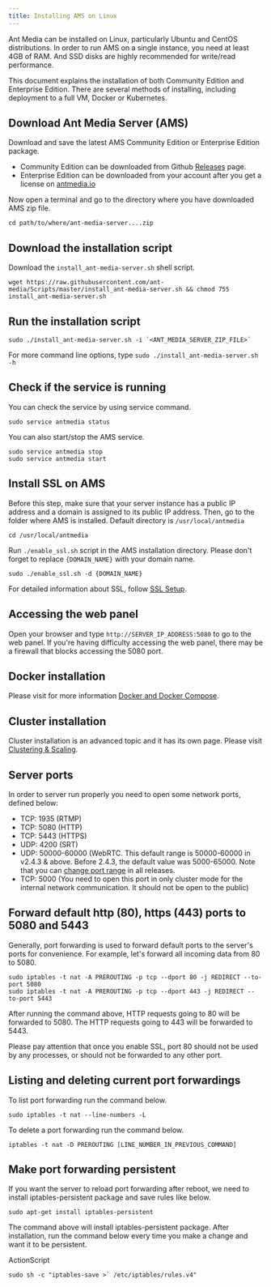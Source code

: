 ```yaml
---
title: Installing AMS on Linux
---
```


Ant Media can be installed on Linux, particularly Ubuntu and CentOS distributions. In order to run AMS on a single instance, you need at least 4GB of RAM. And SSD disks are highly recommended for write/read performance.

This document explains the installation of both Community Edition and Enterprise Edition. There are several methods of installing, including deployment to a full VM, Docker or Kubernetes.

## Download Ant Media Server (AMS)

Download and save the latest AMS Community Edition or Enterprise Edition package.

*   Community Edition can be downloaded from Github [Releases](https://github.com/ant-media/Ant-Media-Server/releases) page.
*   Enterprise Edition can be downloaded from your account after you get a license on [antmedia.io](https://antmedia.io/)

Now open a terminal and go to the directory where you have downloaded AMS zip file.

```shell
cd path/to/where/ant-media-server....zip
```

## Download the installation script

Download the ```install_ant-media-server.sh``` shell script.

    wget https://raw.githubusercontent.com/ant-media/Scripts/master/install_ant-media-server.sh && chmod 755 install_ant-media-server.sh

## Run the installation script

    sudo ./install_ant-media-server.sh -i `<ANT_MEDIA_SERVER_ZIP_FILE>`

For more command line options, type ```sudo ./install_ant-media-server.sh -h```

## Check if the service is running

You can check the service by using service command.

```shell
sudo service antmedia status
```

You can also start/stop the AMS service.

```shell
sudo service antmedia stop
sudo service antmedia start
```

## Install SSL on AMS

Before this step, make sure that your server instance has a public IP address and a domain is assigned to its public IP address. Then, go to the folder where AMS is installed. Default directory is ```/usr/local/antmedia```

```shell
cd /usr/local/antmedia
```

Run ```./enable_ssl.sh``` script in the AMS installation directory. Please don't forget to replace ```{DOMAIN_NAME}``` with your domain name.

```shell
sudo ./enable_ssl.sh -d {DOMAIN_NAME}
```

For detailed information about SSL, follow [SSL Setup](/v1/docs/setting-up-ssl).

## Accessing the web panel

Open your browser and type ```http://SERVER_IP_ADDRESS:5080``` to go to the web panel. If you're having difficulty accessing the web panel, there may be a firewall that blocks accessing the 5080 port.

## Docker installation

Please visit for more information [Docker and Docker Compose](/guides/clustering-and-scaling/docker/Docker-and-Docker-Compose-Installation/).

## Cluster installation

Cluster installation is an advanced topic and it has its own page. Please visit [Clustering & Scaling](/category/clustering-and-scaling/).

## Server ports

In order to server run properly you need to open some network ports, defined below:

*   TCP: 1935 (RTMP)
*   TCP: 5080 (HTTP)
*   TCP: 5443 (HTTPS)
*   UDP: 4200 (SRT)
*   UDP: 50000-60000 (WebRTC. This default range is 50000-60000 in v2.4.3 & above. Before 2.4.3, the default value was 5000-65000. Note that you can [change port range](https://stackoverflow.com/questions/62127593/how-to-limit-the-webrtc-udp-port-range-in-ant-media-server) in all releases.
*   TCP: 5000 (You need to open this port in only cluster mode for the internal network communication. It should not be open to the public)

## Forward default http (80), https (443) ports to 5080 and 5443

Generally, port forwarding is used to forward default ports to the server's ports for convenience. For example, let's forward all incoming data from 80 to 5080.

```shell
sudo iptables -t nat -A PREROUTING -p tcp --dport 80 -j REDIRECT --to-port 5080
sudo iptables -t nat -A PREROUTING -p tcp --dport 443 -j REDIRECT --to-port 5443
```

After running the command above, HTTP requests going to 80 will be forwarded to 5080. The HTTP requests going to 443 will be forwarded to 5443. 

Please pay attention that once you enable SSL, port 80 should not be used by any processes, or should not be forwarded to any other port.

## Listing and deleting current port forwardings

To list port forwarding run the command below.

```shell
sudo iptables -t nat --line-numbers -L
```

To delete a port forwarding run the command below.

```shell
iptables -t nat -D PREROUTING [LINE_NUMBER_IN_PREVIOUS_COMMAND]
```

## Make port forwarding persistent

If you want the server to reload port forwarding after reboot, we need to install iptables-persistent package and save rules like below.

    sudo apt-get install iptables-persistent

The command above will install iptables-persistent package. After installation, run the command below every time you make a change and want it to be persistent.

ActionScript

    sudo sh -c "iptables-save >` /etc/iptables/rules.v4"